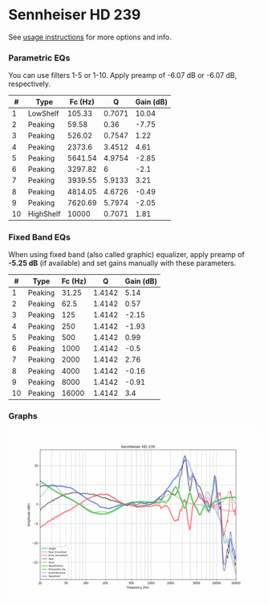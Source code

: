 # Sennheiser HD 239
See [usage instructions](https://github.com/jaakkopasanen/AutoEq#usage) for more options and info.

### Parametric EQs
You can use filters 1-5 or 1-10. Apply preamp of -6.07 dB or -6.07 dB, respectively.

|   # | Type      |   Fc (Hz) |      Q |   Gain (dB) |
|-----|-----------|-----------|--------|-------------|
|   1 | LowShelf  |    105.33 | 0.7071 |       10.04 |
|   2 | Peaking   |     59.58 | 0.36   |       -7.75 |
|   3 | Peaking   |    526.02 | 0.7547 |        1.22 |
|   4 | Peaking   |   2373.6  | 3.4512 |        4.61 |
|   5 | Peaking   |   5641.54 | 4.9754 |       -2.85 |
|   6 | Peaking   |   3297.82 | 6      |       -2.1  |
|   7 | Peaking   |   3939.55 | 5.9133 |        3.21 |
|   8 | Peaking   |   4814.05 | 4.6726 |       -0.49 |
|   9 | Peaking   |   7620.69 | 5.7974 |       -2.05 |
|  10 | HighShelf |  10000    | 0.7071 |        1.81 |

### Fixed Band EQs
When using fixed band (also called graphic) equalizer, apply preamp of **-5.25 dB** (if available) and set gains manually with these parameters.

|   # | Type    |   Fc (Hz) |      Q |   Gain (dB) |
|-----|---------|-----------|--------|-------------|
|   1 | Peaking |     31.25 | 1.4142 |        5.14 |
|   2 | Peaking |     62.5  | 1.4142 |        0.57 |
|   3 | Peaking |    125    | 1.4142 |       -2.15 |
|   4 | Peaking |    250    | 1.4142 |       -1.93 |
|   5 | Peaking |    500    | 1.4142 |        0.99 |
|   6 | Peaking |   1000    | 1.4142 |       -0.5  |
|   7 | Peaking |   2000    | 1.4142 |        2.76 |
|   8 | Peaking |   4000    | 1.4142 |       -0.16 |
|   9 | Peaking |   8000    | 1.4142 |       -0.91 |
|  10 | Peaking |  16000    | 1.4142 |        3.4  |

### Graphs
![](./Sennheiser%20HD%20239.png)

